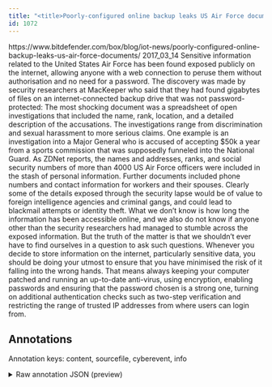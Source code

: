 ```yaml
---
title: "<title>Poorly-configured online backup leaks US Air Force documents - Bitdefender BOX Blog</title>"
id: 1072
---
```


<title>Poorly-configured online backup leaks US Air Force documents - Bitdefender BOX Blog</title>
<source> https://www.bitdefender.com/box/blog/iot-news/poorly-configured-online-backup-leaks-us-air-force-documents/ </source>
<date> 2017_03_14 </date>
<text>
Sensitive information related to the United States Air Force has been found exposed publicly on the internet, allowing anyone with a web connection to peruse them without authorisation and no need for a password.
The discovery was made by security researchers at MacKeeper who said that they had found gigabytes of files on an internet-connected backup drive that was not password-protected:
The most shocking document was a spreadsheet of open investigations that included the name, rank, location, and a detailed description of the accusations.
The investigations range from discrimination and sexual harassment to more serious claims.
One example is an investigation into a Major General who is accused of accepting $50k a year from a sports commission that was supposedly funneled into the National Guard.
As ZDNet reports, the names and addresses, ranks, and social security numbers of more than 4000 US Air Force officers were included in the stash of personal information.
Further documents included phone numbers and contact information for workers and their spouses.
Clearly some of the details exposed through the security lapse would be of value to foreign intelligence agencies and criminal gangs, and could lead to blackmail attempts or identity theft.
What we don’t know is how long the information has been accessible online, and we also do not know if anyone other than the security researchers had managed to stumble across the exposed information.
But the truth of the matter is that we shouldn’t ever have to find ourselves in a question to ask such questions.
Whenever you decide to store information on the internet, particularly sensitive data, you should be doing your utmost to ensure that you have minimised the risk of it falling into the wrong hands.
That means always keeping your computer patched and running an up-to-date anti-virus, using encryption, enabling passwords and ensuring that the password chosen is a strong one, turning on additional authentication checks such as two-step verification and restricting the range of trusted IP addresses from where users can login from.
</text>



## Annotations

Annotation keys: content, sourcefile, cyberevent, info

<details>
<summary>Raw annotation JSON (preview)</summary>

```json
{
  "content": "Sensitive information related to the United States Air Force has been found exposed publicly on the internet, allowing anyone with a web connection to peruse them without authorisation and no need for a password. The discovery was made by security researchers at MacKeeper who said that they had found gigabytes of files on an internet-connected backup drive that was not password-protected: The most shocking document was a spreadsheet of open investigations that included the name, rank, location, and a detailed description of the accusations. The investigations range from discrimination and sexual harassment to more serious claims. One example is an investigation into a Major General who is accused of accepting $50k a year from a sports commission that was supposedly funneled into the National Guard. As ZDNet reports, the names and addresses, ranks, and social security numbers of more than 4000 US Air Force officers were included in the stash of personal information. Further documents included phone numbers and contact information for workers and their spouses. Clearly some of the details exposed through the security lapse would be of value to foreign intelligence agencies and criminal gangs, and could lead to blackmail attempts or identity theft. What we don\u2019t know is how long the information has been accessible online, and we also do not know if anyone other than the security researchers had managed to stumble across the exposed information. But the truth of the matter is that we shouldn\u2019t ever have to find ourselves in a question to ask such questions. Whenever you decide to store information on the internet, particularly sensitive data, you should be doing your utmost to ensure that you have minimised the risk of it falling into the wrong hands. That means always keeping your computer patched and running an up-to-date anti-virus, using encryption, enabling passwords and ensuring that the password chosen is a strong one, turning on additional authentication checks such as two-step verification and restricting the range of trusted IP addresses from where users can login from",
  "sourcefile": "1072.txt",
  "cyberevent": {
    "hopper": [
      {
        "index": 0,
        "relation": "Same",
        "events": [
          {
            "index": "E3",
            "type": "Vulnerability-related",
            "realis": "Actual",
            "nugget": {
              "startOffset": 213,
              "index": "T7",
              "endOffset": 226,
              "text": "The discovery"
            },
            "argument": [
              {
                "index": "T4",
                "text": "security researchers",
                "endOffset": 259,
                "role": {
                  "type": "Discoverer"
                },
                "startOffset": 239,
                "type": "Person"
              },
              {
                "index": "T19",
                "text": "MacKeeper",
                "endOffset": 272,
                "role": {
                  "type": "Discoverer"
                },
                "startOffset": 263,
                "type": "Organization"
              }
            ],
            "subtype": "DiscoverVulnerability"
          },
          {
            "index": "E2",
            "type": "Vulnerability-related",
            "realis": "Actual",
            "nugget": {
              "startOffset": 292,
              "index": "T5",
              "endOffset": 301,
              "text": "had found"
            },
            "argument": [
              {
                "index": "T6",
                "text": "an internet-connected backup drive",
                "endOffset": 358,
                "role": {
                  "type": "Vulnerable_System"
                },
                "startOffset": 324,
                "type": "System"
              }
            ],
            "subtype": "DiscoverVulnerability"
          }
        ]
      },
      {
        "i
```
</details>
